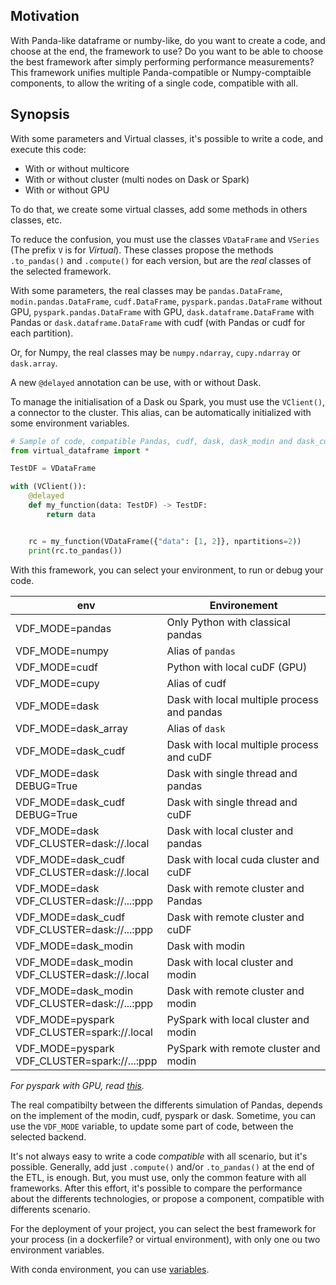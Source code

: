 ## Motivation

With Panda-like dataframe or numby-like, do you want to create a code, and choose at the end, the framework to use?
Do you want to be able to choose the best framework after simply performing performance measurements?
This framework unifies multiple Panda-compatible or Numpy-comptaible components,
to allow the writing of a single code, compatible with all.

## Synopsis

With some parameters and Virtual classes, it's possible to write a code, and execute this code:

- With or without multicore
- With or without cluster (multi nodes on Dask or Spark)
- With or without GPU

To do that, we create some virtual classes, add some methods in others classes, etc.

To reduce the confusion, you must use the classes `VDataFrame` and `VSeries` (The prefix `V` is for *Virtual*).
These classes propose the methods `.to_pandas()` and `.compute()` for each version, but are the *real* classes
of the selected framework.

With some parameters, the real classes may be `pandas.DataFrame`, `modin.pandas.DataFrame`,
`cudf.DataFrame`,
`pyspark.pandas.DataFrame` without GPU,
`pyspark.pandas.DataFrame` with GPU,
`dask.dataframe.DataFrame` with Pandas or
`dask.dataframe.DataFrame` with cudf (with Pandas or cudf for each partition).

Or, for Numpy, the real classes may be `numpy.ndarray`, `cupy.ndarray` or `dask.array`.

A new `@delayed` annotation can be use, with or without Dask.

To manage the initialisation of a Dask ou Spark, you must use the `VClient()`,
a connector to the cluster.
This alias, can be automatically initialized with some environment variables.

```python
# Sample of code, compatible Pandas, cudf, dask, dask_modin and dask_cudf
from virtual_dataframe import *

TestDF = VDataFrame

with (VClient()):
    @delayed
    def my_function(data: TestDF) -> TestDF:
        return data


    rc = my_function(VDataFrame({"data": [1, 2]}, npartitions=2))
    print(rc.to_pandas())

```

With this framework, you can select your environment, to run or debug your code.

| env                                                 | Environement                                |
|-----------------------------------------------------|---------------------------------------------|
| VDF_MODE=pandas                                     | Only Python with classical pandas           |
| VDF_MODE=numpy                                      | Alias of `pandas`                             |
| VDF_MODE=cudf                                       | Python with local cuDF (GPU)                |
| VDF_MODE=cupy                                       | Alias of cudf                               |
| VDF_MODE=dask                                       | Dask with local multiple process and pandas |
| VDF_MODE=dask_array                                 | Alias of `dask`                               |
| VDF_MODE=dask_cudf                                  | Dask with local multiple process and cuDF   |
| VDF_MODE=dask<br />DEBUG=True                       | Dask with single thread and pandas          |
| VDF_MODE=dask_cudf<br />DEBUG=True                  | Dask with single thread and cuDF            |
| VDF_MODE=dask<br />VDF_CLUSTER=dask://.local        | Dask with local cluster and pandas          |
| VDF_MODE=dask_cudf<br />VDF_CLUSTER=dask://.local   | Dask with local cuda cluster and cuDF       |
| VDF_MODE=dask<br />VDF_CLUSTER=dask://...:ppp       | Dask with remote cluster and Pandas         |
| VDF_MODE=dask_cudf<br />VDF_CLUSTER=dask://...:ppp  | Dask with remote cluster and cuDF           |
| VDF_MODE=dask_modin<br />                           | Dask with modin                             |
| VDF_MODE=dask_modin<br />VDF_CLUSTER=dask://.local  | Dask with local cluster and modin           |
| VDF_MODE=dask_modin<br />VDF_CLUSTER=dask://...:ppp | Dask with remote cluster and modin          |
| VDF_MODE=pyspark<br />VDF_CLUSTER=spark://.local    | PySpark with local cluster and modin        |
| VDF_MODE=pyspark<br />VDF_CLUSTER=spark://...:ppp   | PySpark with remote cluster and modin       |

*For pyspark with GPU, read [this](cluster.md).*

The real compatibilty between the differents simulation of Pandas, depends on the implement of the modin, cudf, pyspark
or dask. Sometime, you can use the `VDF_MODE` variable, to update some part of code, between
the selected backend.

It's not always easy to write a code *compatible* with all scenario, but it's possible.
Generally, add just `.compute()` and/or `.to_pandas()` at the end of the ETL, is enough.
But, you must use, only the common feature with all frameworks.
After this effort, it's possible to compare the performance about the differents technologies,
or propose a component, compatible with differents scenario.

For the deployment of your project, you can select the best framework for your process
(in a dockerfile? or virtual environment),
with only one ou two environment variables.

With conda environment, you can use [variables](https://docs.conda.io/projects/conda/en/latest/user-guide/tasks/manage-environments.html#setting-environment-variables).
